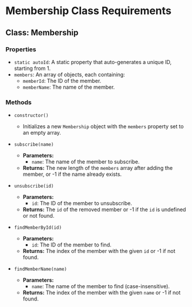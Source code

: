# Membership Class Requirements

## Class: Membership

### Properties
- `static autoId`: A static property that auto-generates a unique ID, starting from 1.
- `members`: An array of objects, each containing:
  - `memberId`: The ID of the member.
  - `memberName`: The name of the member.

### Methods
- `constructor()`
  - Initializes a new `Membership` object with the `members` property set to an empty array.

- `subscribe(name)`
  - **Parameters:**
    - `name`: The name of the member to subscribe.
  - **Returns:** The new length of the `members` array after adding the member, or -1 if the name already exists.

- `unsubscribe(id)`
  - **Parameters:**
    - `id`: The ID of the member to unsubscribe.
  - **Returns:** The `id` of the removed member or -1 if the `id` is undefined or not found.

- `findMemberById(id)`
  - **Parameters:**
    - `id`: The ID of the member to find.
  - **Returns:** The index of the member with the given `id` or -1 if not found.

- `findMemberName(name)`
  - **Parameters:**
    - `name`: The name of the member to find (case-insensitive).
  - **Returns:** The index of the member with the given `name` or -1 if not found.
